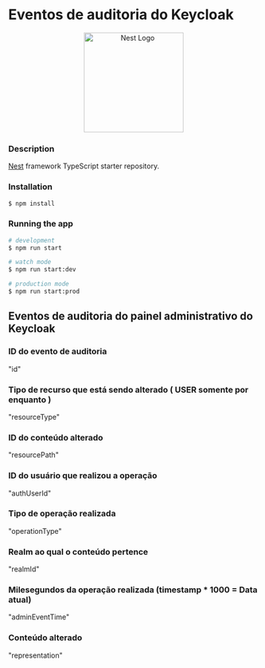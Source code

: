 # Eventos de auditoria do Keycloak
<p align="center">
  <a href="http://nestjs.com/" target="blank"><img src="https://nestjs.com/img/logo-small.svg" width="200" alt="Nest Logo" /></a>
</p>

[circleci-image]: https://img.shields.io/circleci/build/github/nestjs/nest/master?token=abc123def456
[circleci-url]: https://circleci.com/gh/nestjs/nest

  <!--[![Backers on Open Collective](https://opencollective.com/nest/backers/badge.svg)](https://opencollective.com/nest#backer)
  [![Sponsors on Open Collective](https://opencollective.com/nest/sponsors/badge.svg)](https://opencollective.com/nest#sponsor)-->

### Description

[Nest](https://github.com/nestjs/nest) framework TypeScript starter repository.

### Installation

```bash
$ npm install
```

### Running the app

```bash
# development
$ npm run start

# watch mode
$ npm run start:dev

# production mode
$ npm run start:prod
```

## Eventos de auditoria do painel administrativo do Keycloak
### ID do evento de auditoria
"id"

### Tipo de recurso que está sendo alterado ( USER somente por enquanto )
"resourceType"

### ID do conteúdo alterado
"resourcePath"

### ID do usuário que realizou a operação
"authUserId"

### Tipo de operação realizada
"operationType"

### Realm ao qual o conteúdo pertence
"realmId"

### Milesegundos da operação realizada (timestamp * 1000 = Data atual)
"adminEventTime"

### Conteúdo alterado
"representation"
